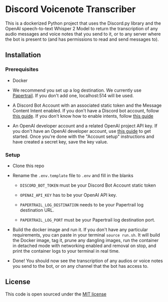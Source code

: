 # Discord Voicenote Transcriber

This is a dockerized Python project that uses the Discord.py library and the OpenAI speech-to-text Whisper 2 Model to return the transcription of any audio messages and voice notes that you send to it, or to any server where the bot is present to (and has permissions to read and send messages to).

## Installation

### Prerequisites

- Docker

- We recommend you set up a log destination. We currently use [Papertrail](https://www.papertrail.com/). If you don't add one, localhost:514 will be used.

- A Discord Bot Account with an associated static token and the Message Content Intent enabled. If you don't have a Discord bot account, follow [this guide](https://discordpy.readthedocs.io/en/latest/discord.html). If you don't know how to enable intents, follow [this guide](https://discordpy.readthedocs.io/en/latest/intents.html)

- An OpenAI developer account and a related OpenAI project API key. If you don't have an OpenAI developer account, use [this guide](https://platform.openai.com/docs/quickstart?context=python) to get started. Once you're done with the "Account setup" instructions and have created a secret key, save the key value.

### Setup

- Clone this repo

- Rename the `.env.template` file to `.env` and fill in the blanks

  - `DISCORD_BOT_TOKEN` must be your Discord Bot Account static token

  - `OPENAI_API_KEY` has to be your OpenAI API key.

  - `PAPERTRAIL_LOG_DESTINATION` needs to be your Papertrail log destination URL.

  - `PAPERTRAIL_LOG_PORT` must be your Papertrail log destination port.

- Build the docker image and run it. If you don't have any particular requirements, you can paste in your terminal `source run.sh`. It will build the Docker image, tag it, prune any dangling images, run the container in detached mode with networking enabled and removal on stop, and print the container logs to your terminal in real time.

- Done! You should now see the transcription of any audios or voice notes you send to the bot, or on any channel that the bot has access to.

## License

This code is open sourced under the [MIT license](LICENSE.txt)
